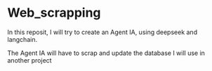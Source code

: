 # Web_scrapping


In this reposit, I will try to create an Agent IA, using deepseek and langchain. 

The Agent IA will have to scrap and update the database I will use in another project
